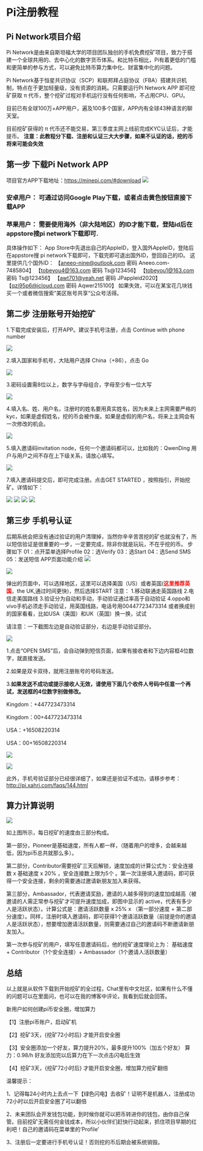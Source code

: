 # Pi注册教程
## Pi Network项目介绍
Pi Network是由来自斯坦福大学的项目团队独创的手机免费挖矿项目，致力于搭建一个全球共用的、去中心化的数字货币体系。和比特币相比，Pi有着更低的门槛和更简单的参与方式，可以避免比特币算力集中化、财富集中化的问题。

Pi Network基于恒星共识协议（SCP）和联邦拜占庭协议（FBA）搭建共识机制，特点在于更加轻量级，没有资源的消耗。只需要运行Pi Network APP 即可挖矿获取 π 代币，整个挖矿过程对手机运行没有任何影响，不占用CPU、GPU。

目前已有全球100万+APP用户，遍及100多个国家，APP内有全球43种语言的聊天室。

目前挖矿获得的 π 代币还不能交易，第三季度主网上线前完成KYC认证后，才能提币。
**注意：此教程分下载、注册和认证三大大步骤，如果不认证的话，挖的币将来可能会失效**

## 第一步 下载Pi Network APP

项目官方APP下载地址：https://minepi.com/#download
![](https://i.imgur.com/0C385Tl.png)
### **安卓用户：** 可通过访问Google Play下载，或者点击黄色按钮直接下载APP

### **苹果用户：** 需要使用海外（非大陆地区）的ID才能下载，登陆id后在appstore搜pi network下载即可.
具体操作如下：
App Store中先退出自己的AppleID，登入国外AppleID，登陆后在appstore搜 pi network下载即可，下载完即可退出国外ID，登回自己的ID。
这里提供几个国外ID：
【aneeo-nine@outlook.com 密码  Aneeo.com-7485804】
【tobeyou4@163.com    密码 Ts@123456】
【tobeyou1@163.com    密码 Ts@123456】
【awt701@yeah.net     密码 JPappleid2020】
【qzi95p6@icloud.com  密码 Aqwer215100】
如果失效，可以在某宝花几块钱买一个或者微信搜索”美区账号共享“公众号活得。

## 第二步 注册账号开始挖矿
1.下载完成安装后，打开APP。建议手机号注册，点击 Continue with phone number

![](https://i.imgur.com/p6MQreO.png)

2.填入国家和手机号，大陆用户选择 China（+86），点击 Go

![](https://i.imgur.com/Kr1lD69.png)

3.密码设置需8位以上，数字与字母组合，字母至少有一位大写

![](https://i.imgur.com/gDpUQ5S.png)

4.填入名、姓、用户名，注册时的姓名要用真实姓名，因为未来上主网需要严格的kyc，如果是虚假姓名，挖的币会被作废。如果是虚假的用户名，将来上主网会有一次修改的机会。

![](https://i.imgur.com/dBN71YM.png)

5.填入邀请码invitation node，任何一个邀请码都可以，比如我的：QwenDing
用户与用户之间不存在上下级关系，请放心填写。

![](https://i.imgur.com/B1GIO8r.png)

7.填入邀请码提交后，即可完成注册。点击GET STARTED ，按照指引，开始挖矿。详情如下：

![](https://i.imgur.com/Jm1OEdR.png)
![](https://i.imgur.com/x2bfxaL.png)
![](https://i.imgur.com/kWB8XlB.png)
![](https://i.imgur.com/R5Xt7fM.png)

## 第三步 手机号认证

后期系统会把没有通过验证的用户清理掉，当然你辛辛苦苦挖的矿也就没有了，所以短信验证是很重要的一步，一定要完成，除非你就是玩玩，不在乎挖的币。
步骤如下
01：点开菜单选择Profile
02：选Verify
03：选Start
04：选Send SMS
05：发送短信
APP页面功能介绍
![](https://i.imgur.com/vKqbcMv.png)

![](https://i.imgur.com/vBWWEEm.png)

弹出的页面中，可以选择地区，这里可以选择美国（US）或者英国(<font color=red>**这里推荐英国**</font>，the UK,通过时间更快)，然后选择START
注意：
1.移动联通走英国路线
2.电信走美国路线
3.验证分为自动和手动，手动验证通过率高于自动验证
4.oppo和vivo手机必须走手动验证，用英国线路，电话号用00447723473314
或者换成别的国家看看，比如USA（美国）和UK（英国）换一换，试试

请注意：一下截图左边是自动验证部分，右边是手动验证部分。

![](https://i.imgur.com/1Gj1Q5U.png)

1.点击“OPEN SMS”后，会自动弹到短信页面，如果有接收者和下边内容框4位数字，就直接发送。

2.如果是双卡双待，就用注册账号的号码发送。

3.**如果发送不成功或提示接收人无效，请使用下面几个收件人号码中任意一个再试，发送框的4位数字别做修改。**

Kingdom：+447723473314

Kingdom：00+447723473314

USA：+16508220314

USA：00+16508220314

![](https://i.imgur.com/Xg95ege.png)

![](https://i.imgur.com/ItiZfTB.png)

此外，手机号验证部分已经很详细了，如果还是验证不成功，请移步参考： http://pi.xahrj.com/faqs/144.html

## 算力计算说明

![](https://i.imgur.com/kvtmcIa.png)

如上图所示，每日挖矿的速度由三部分构成。

第一部分，Pioneer是基础速度，所有人都一样，（随着用户的增多，会越来越低，因为pi币总共就那么多）。

第二部分，Contributor需要挖矿三天后解锁，速度加成的计算公式为：安全连接数 x 基础速度 x 20% ，安全连接数上限为5个 。第一次注册填入邀请码，即可获得一个安全连接，剩余的需要通过邀请新朋友加入来获得。

第三部分，Ambassador，代表邀请奖励，邀请的人越多得到的速度加成越高（被邀请的人需正常参与挖矿才可提升速度加成，即图中显示的 active，代表有多少人是活跃状态）。计算公式是：邀请活跃数量 x 25% x （第一部分速度 + 第二部分速度）。同样，注册时填入邀请码，即可获得1个邀请活跃数量（前提是你的邀请人是活跃状态），想要增加邀请活跃数量，则需要通过自己的邀请码不断邀请新朋友加入。

第一次参与挖矿的用户，填写任意邀请码后，他的挖矿速度理论上为：
基础速度 + Contributor（1个安全连接）+ Ambassador（1个邀请人活跃数量）

## 总结

以上就是从软件下载到开始挖矿的全过程，Chat里有中文社区，如果有什么不懂的问题可以在里面问，也可以在我的博客中评论，我看到后就会回答。

新用户如何创建pi币安全圈，增加算力

【1】注册pi币账户，启动矿机

【2】挖矿3天，{挖矿72小时后} 才能开启安全圈

【3】安全圈添加一个好友，算力提升20%，最多提升100%（加五个好友） 算力：0.98/h 好友添加完以后算力在下一次点击闪电后生效

【4】挖矿3天，{挖矿72小时后} 才能开启安全圈，增加算力挖矿翻倍

温馨提示：

1、记得每24小时内上去点一下【绿色闪电】去收矿！证明不是机器人，注册成功72小时以后开启安全圈了可以翻倍

2、未来团队会开发钱包功能，到时候你就可以把币转进你的钱包，由你自己保管。目前挖矿无需任何金钱成本，所以小伙伴们赶快行动起来，抓住项目早期的红利吧！自己的邀请码在菜单里的‘Profile’

3、注册后一定要进行手机号认证！否则挖的币后期会被系统销毁。
